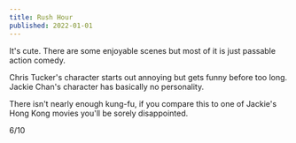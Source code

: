 ```yaml
---
title: Rush Hour
published: 2022-01-01
---
```


It's cute. There are some enjoyable scenes but most of it is just passable action comedy.

Chris Tucker's character starts out annoying but gets funny before too long. Jackie Chan's character has basically no personality.

There isn't nearly enough kung-fu, if you compare this to one of Jackie's Hong Kong movies you'll be sorely disappointed.

6/10
